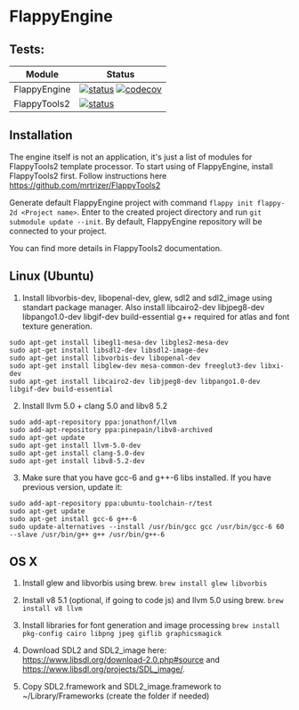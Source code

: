 # FlappyEngine
## Tests:
| Module | Status |
| --- | --- |
| FlappyEngine | [![status](https://travis-ci.org/mrtrizer/FlappyEngine.svg?branch=master)](https://travis-ci.org/mrtrizer/FlappyEngine) [![codecov](https://codecov.io/gh/mrtrizer/FlappyEngine/branch/master/graph/badge.svg)](https://codecov.io/gh/mrtrizer/FlappyEngine) |
| FlappyTools2 | [![status](https://travis-ci.org/mrtrizer/FlappyTools2.svg?branch=master)](https://travis-ci.org/mrtrizer/FlappyEngine) |

## Installation
The engine itself is not an application, it's just a list of modules for FlappyTools2 template processor. To start using of FlappyEngine, install FlappyTools2 first. Follow instructions here https://github.com/mrtrizer/FlappyTools2

Generate default FlappyEngine project with command `flappy init flappy-2d <Project name>`. Enter to the created project directory and run `git submodule update --init`. By default, FlappyEngine repository will be connected to your project. 

You can find more details in FlappyTools2 documentation.

## Linux (Ubuntu)
1. Install libvorbis-dev, libopenal-dev, glew, sdl2 and sdl2_image using standart package manager.
Also install libcairo2-dev libjpeg8-dev libpango1.0-dev libgif-dev build-essential g++ required for atlas and font texture generation.
```
sudo apt-get install libegl1-mesa-dev libgles2-mesa-dev
sudo apt-get install libsdl2-dev libsdl2-image-dev
sudo apt-get install libvorbis-dev libopenal-dev
sudo apt-get install libglew-dev mesa-common-dev freeglut3-dev libxi-dev
sudo apt-get install libcairo2-dev libjpeg8-dev libpango1.0-dev libgif-dev build-essential
```
2. Install llvm 5.0 + clang 5.0 and libv8 5.2
```
sudo add-apt-repository ppa:jonathonf/llvm
sudo add-apt-repository ppa:pinepain/libv8-archived
sudo apt-get update
sudo apt-get install llvm-5.0-dev
sudo apt-get install clang-5.0-dev
sudo apt-get install libv8-5.2-dev
```
3. Make sure that you have gcc-6 and g++-6 libs installed. If you have previous version, update it:
```
sudo add-apt-repository ppa:ubuntu-toolchain-r/test
sudo apt-get update
sudo apt-get install gcc-6 g++-6
sudo update-alternatives --install /usr/bin/gcc gcc /usr/bin/gcc-6 60 --slave /usr/bin/g++ g++ /usr/bin/g++-6
```

## OS X
1. Install glew and libvorbis using brew. `brew install glew libvorbis`

2. Install v8 5.1 (optional, if going to code js) and llvm 5.0 using brew. `brew install v8 llvm`

3. Install libraries for font generation and image processing `brew install pkg-config cairo libpng jpeg giflib graphicsmagick`

4. Download SDL2 and SDL2_image here: https://www.libsdl.org/download-2.0.php#source and https://www.libsdl.org/projects/SDL_image/.

5. Copy SDL2.framework and SDL2_image.framework to ~/Library/Frameworks (create the folder if needed)
